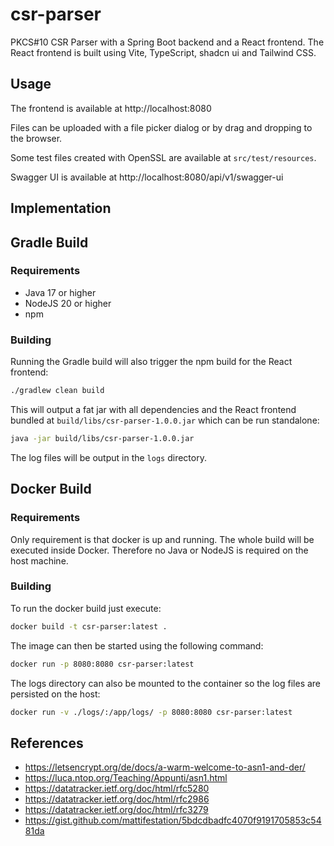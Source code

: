 # csr-parser

PKCS#10 CSR Parser with a Spring Boot backend and a React frontend.
The React frontend is built using Vite, TypeScript, shadcn ui and Tailwind CSS.

## Usage

The frontend is available at http://localhost:8080

Files can be uploaded with a file picker dialog or by drag and dropping to the browser.

Some test files created with OpenSSL are available at `src/test/resources`.

Swagger UI is available at http://localhost:8080/api/v1/swagger-ui

## Implementation



## Gradle Build

### Requirements

- Java 17 or higher
- NodeJS 20 or higher
- npm

### Building

Running the Gradle build will also trigger the npm build for the React frontend:

```bash
./gradlew clean build
```

This will output a fat jar with all dependencies and the React frontend bundled at `build/libs/csr-parser-1.0.0.jar` which can be run standalone:

```bash
java -jar build/libs/csr-parser-1.0.0.jar
```

The log files will be output in the `logs` directory.

## Docker Build

### Requirements

Only requirement is that docker is up and running.
The whole build will be executed inside Docker.
Therefore no Java or NodeJS is required on the host machine.

### Building

To run the docker build just execute:

```bash
docker build -t csr-parser:latest .
```

The image can then be started using the following command:

```bash
docker run -p 8080:8080 csr-parser:latest
```

The logs directory can also be mounted to the container so the log files are persisted on the host:

```bash
docker run -v ./logs/:/app/logs/ -p 8080:8080 csr-parser:latest
```

## References

- https://letsencrypt.org/de/docs/a-warm-welcome-to-asn1-and-der/
- https://luca.ntop.org/Teaching/Appunti/asn1.html
- https://datatracker.ietf.org/doc/html/rfc5280
- https://datatracker.ietf.org/doc/html/rfc2986
- https://datatracker.ietf.org/doc/html/rfc3279
- https://gist.github.com/mattifestation/5bdcdbadfc4070f9191705853c5481da
